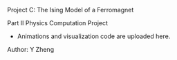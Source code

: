 Project C: The Ising Model of a Ferromagnet

Part II Physics Computation Project
- Animations and visualization code are uploaded here.

Author: Y Zheng
